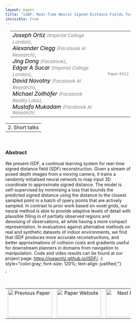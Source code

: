 ```yaml
---
layout: paper
title: "iSDF: Real-Time Neural Signed Distance Fields for Robot Perception"
invisible: true
---
```

<head>
<style>
* {
  box-sizing: border-box;
}

#myInput {
  background-position: 10px 10px;
  background-repeat: no-repeat;
  width: 100%;
  font-size: 100%;
  padding: 12px 20px 12px 40px;
  border: 1px solid #ddd;
  margin-bottom: 12px;
}

#myTable, #myTableA {
  border-collapse: collapse;
  width: 100%;
  border: 1px solid #ddd;
  font-size: 100%;
}

#myTable th, #myTable td, #myTableA th, #myTableA td {
  text-align: left;
  padding: 12px;
}

#myTable tr, #myTableA tr {
  border-bottom: 1px solid #ddd;
}

#myTable tr.header, #myTable tr:hover, #myTableA tr.header, #myTableA tr:hover {
  background-color: #f1f1f1;
}


#eventcounter1 a {
    font-size: 12px;
    color: #ffffff;
    display: block;
}

#eventcounter1 a:hover {
    text-decoration: none;
}

#eventcounter2 a {
    font-size: 12px;
    color: #ffffff;
    display: block;
}

#eventcounter2 a:hover {
    text-decoration: none;
}

</style>
</head>

<table width = "95%" style="padding-left: 15px; margin-left: auto; margin-right: 10px;">
<tr><td style = "vertical-align: top; padding-right: 25px;" rowspan="2">
<span style="color:black; font-size: 110%;"><i>
Joseph Ortiz <span style="color:gray; font-size: 85%">(Imperial College London)</span><span style="color:gray; font-size: 100%">,</span><br>
Alexander Clegg <span style="color:gray; font-size: 85%">(Facebook AI Research)</span><span style="color:gray; font-size: 100%">,</span><br>
Jing Dong <span style="color:gray; font-size: 85%">(Facebook)</span><span style="color:gray; font-size: 100%">,</span><br>
Edgar A Sucar <span style="color:gray; font-size: 85%">(Imperial College London)</span><span style="color:gray; font-size: 100%">,</span><br>
David Novotny <span style="color:gray; font-size: 85%">(Facebook AI Research)</span><span style="color:gray; font-size: 100%">,</span><br>
Michael  Zollhöfer <span style="color:gray; font-size: 85%">(Facebook Reality Labs)</span><span style="color:gray; font-size: 100%">,</span><br>
Mustafa Mukadam <span style="color:gray; font-size: 85%">(Facebook AI Research)</span>
</i></span>
</td>

<tr>
<td style="color:#777789; text-align:right; font-size: 75%; margin-right:10px;">Paper&nbsp;#012</td>
</tr>
</table>

<table width="80%" style="margin-top: 20px; margin-left: auto; margin-right: auto;">
  <tr>
    <td style="text-align:center;">2. Short talks</td>
  </tr>
</table>
<br>


### Abstract
We present iSDF, a continual learning system for real-time signed distance field (SDF) reconstruction. Given a stream of posed depth images from a moving camera, it trains a randomly initialised neural network to map input 3D coordinate to approximate signed distance. The model is self-supervised by minimising a loss that bounds the predicted signed distance using the distance to the closest sampled point in a batch of query points that are actively sampled. In contrast to prior work based on voxel grids, our neural method is able to provide adaptive levels of detail with plausible filling in of partially observed regions and denoising of observations, all while having a more compact representation. In evaluations against alternative methods on real and synthetic datasets of indoor environments, we find that iSDF produces more accurate reconstructions, and better approximations of collision costs and gradients useful for downstream planners in domains from navigation to manipulation. Code and video results can be found at our project page: https://joeaortiz.github.io/iSDF/.
{: style="color:gray; font-size: 120%; text-align: justified;"}


<table width="100%" style="margin-top:40px;">
<tr>
    <td style="width: 30%; text-align: center;"><a href="{ site.baseurl }/program/papers/011/">
<img src="{ site.baseurl }/images/previous_paper_icon.png"
       alt="Previous Paper" width = "142"  height = "90"/> 
</a> </td>
<td style="text-align: center;"><a href="{{ site.baseurl }}/program/papers">
<img src="{{ site.baseurl }}/images/overview_icon.png"
       alt="Paper Website" width = "142"  height = "90"/> 
</a> </td>
    <td style="width: 30%; text-align: center;"><a href="{ site.baseurl }/program/papers/013/">
    <img src="{ site.baseurl }/images/next_paper_icon.png"
        alt="Next Paper" width = "142"  height = "90"/>
    </a></td>
'</tr>
</table>
